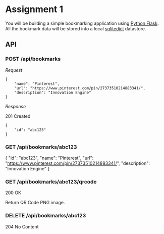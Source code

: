 # Assignment 1

You will be building a simple bookmarking application using [Python Flask](https://blog.miguelgrinberg.com/post/the-flask-mega-tutorial-part-i-hello-world). All the bookmark data will be stored into a local [sqlitedict](https://pypi.org/project/sqlitedict/) datastore.

## API

### POST /api/bookmarks

_Request_

```
{
    "name": "Pinterest",
    "url": "https://www.pinterest.com/pin/27373510214883341/",
    "description": "Innovation Engine"
}
```

_Response_

201 Created

```
{
    "id": "abc123"
}
```

### GET /api/bookmarks/abc123

{
    "id": "abc123",
    "name": "Pinterest",
    "url": "https://www.pinterest.com/pin/27373510214883341/",
    "description": "Innovation Engine"
}

### GET /api/bookmarks/abc123/qrcode

200 OK

Return QR Code PNG image.


### DELETE /api/bookmarks/abc123

204 No Content




